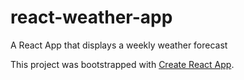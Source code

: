 # react-weather-app
A React App that displays a weekly weather forecast

This project was bootstrapped with [Create React App](https://github.com/facebookincubator/create-react-app).
